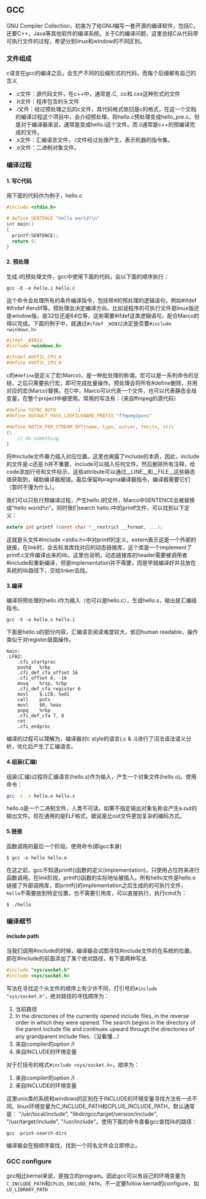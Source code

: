 ## GCC
GNU Compiler Collection，初衷为了给GNU编写一套开源的编译软件，包括C，还要C++，Java等其他软件的编译系统。关于C的编译问题，这里总结C从代码带可执行文件的过程，希望分到linux和window的不同区别。

### 文件组成
c语言在gcc的编译之后，会生产不同的后缀形式的代码，而每个后缀都有自己的含义
* .c文件：源代码文件，在c++中，通常是.C, .cc和.cxx这种形式的文件
* .h文件：程序包含的头文件
* .i文件：经过预处理之后的c文件，其代码格式依旧是c的格式，在这一个文档的编译过程这个项目中，会介绍预处理，将hello.c预处理变成hello_pre.c。但是对于编译器来说，通常是变成hello.i这个文件。而.ii通常是c++的预编译完成的文件。
* .s文件：汇编语言文件，.i文件经过处理产生，表示机器的指令集。
* .o文件：二进制对象文件。

### 编译过程

#### 1. 写C代码
用下面的代码作为例子，hello.c
```c
#include <stdio.h>

# define SENTENCE "hello world!\n"
int main()
{
  printf(SENTENCE);
  return 0;
}
```

#### 2. 预处理
生成.i的预处理文件，gcc中使用下面的代码，会以下面的顺序执行：
```
gcc -E -o hello.i hello.c
```
这个命令会处理所有的条件编译指令，包括带#的预处理的逻辑语句，例如#ifdef #ifndef #endif等。预处理会决定编译方向，比如说程序的可执行文件是linux版还是window版，是32位还是64位等，这些需要#ifdef这类逻辑语句，配合Marco的得以完成。下面的例子中，就通过`#ifdef _WIN32`决定是否要`#include <windows.h>`
```c
#ifdef _WIN32
#include <windows.h>

#ifndef AVUTIL_CPU_H
#define AVUTIL_CPU_H
```

c的`#define`是定义了宏(Marco)，是一种批处理的称谓。宏可以是一系列命令的总结，之后只需要执行宏，即可完成批量操作。预处理会将所有#define删除，并用对应的宏(Marco)替换。在C中，Marco可以代表一个文件，也可以代表静态全局变量，在整个project中被使用。常用的写法有：（来自ffmpeg的源代码）
```c
#define VSYNC_AUTO       -1
#define DEFAULT_PASS_LOGFILENAME_PREFIX "ffmpeg2pass"

#define MATCH_PER_STREAM_OPT(name, type, outvar, fmtctx, st)\
{\
    // do something
}
```

将#include文件暴力插入对应位置。这里也揭露了include的本质，因此，include的文件是.c还是.h并不重要，include可以插入任何文件。然后删除所有注释，给code添加行号和文件标示，这些attribute可以通过__LINE__和__FILE__这些静态值获取到，辅助编译器报错。最后保留#pragma编译器指令，编译器需要它们（暂时不懂为什么）。

我们可以只执行预编译过程，产生hello.i的文件，Marco中SENTENCE会被替换成"hello world!\n"。同时我们search hello.i中的printf文件，可以找到以下定义：
```c
extern int printf (const char *__restrict __format, ...);
```
这就是头文件#include <stdio.h>中对printf的定义，extern表示这是一个外部的链接，在link时，会去标准库找对应的动态链接库，这个库是一个implement了printf.c文件编译出来的lib。这里也说明，动态链接库的header需要被调用者#include和重新编译，但是implementation并不需要，而是早就编译好并且放在系统的lib路径下，交给linker去找。

#### 3.编译
编译将预处理的hello.i作为输入（也可以是hello.c），生成hello.s，输出是汇编级指令。
```
gcc -S -o hello.s hello.i
```
下面是hello.s的部分内容，汇编语言阅读难度较大，依旧human readable，操作类似于对register层面操作。
```
main:
.LFB2:
	.cfi_startproc
	pushq	%rbp
	.cfi_def_cfa_offset 16
	.cfi_offset 6, -16
	movq	%rsp, %rbp
	.cfi_def_cfa_register 6
	movl	$.LC0, %edi
	call	puts
	movl	$0, %eax
	popq	%rbp
	.cfi_def_cfa 7, 8
	ret
	.cfi_endproc
```
编译的过程可以理解为，编译器对c style的语言(.c & .i)进行了词法语法语义分析，优化后产生了汇编语言。

#### 4.组装(汇编)
组装(汇编)过程将汇编语言(hello.s)作为输入，产生一个对象文件(hello.o)。使用命令：
```bash
gcc -c -o hello.o hello.s
```
hello.o是一个二进制文件，人类不可读。如果不指定输出对象名称会产生a.out的输出文件。现在通用的是ELF格式，据说是比out文件更加复杂的编码方式。

#### 5.链接
函数调用的最后一个阶段。使用命令(即gcc本身)
```
$ gcc -o hello hello.o
```
在这之前，gcc不知道printf()函数的定义(implementation)，只使用占位符来进行函数调用。在link阶段，printf()函数的实际地址被插入。所有hello文件是hello.o链接了外部调用库，即printf()的implementation之后生成的的可执行文件，`hello`不需要放到特定位置，也不需要引用库，可以直接执行，执行cmd为：
```
$ ./hello
```

### 编译细节

#### include path
当我们调用#include的时候，编译器会试图寻找#include文件的在系统的位置。即在#include的前面添加了某个绝对路径，有下面两种写法
```c
#include "sys/socket.h"
#include <sys/socket.h>
```
写法在寻找这个头文件的顺序上有少许不同，打引号的`#include "sys/socket.h"`，绝对路径的寻找顺序为：
1. 当前路径
2. In the directories of the currently opened include files, in the reverse order in which they were opened. The search begins in the directory of the parent include file and continues upward through the directories of any grandparent include files.（没看懂...）
3. 来自compiler的option /I
4. 来自INCLUDE的环境变量

对于打括号的格式`#include <sys/socket.h>`，顺序为：
1. 来自compiler的option /I
2. 来自INCLUDE的环境变量

这里unix类的系统和windows的区别在于INCLUDE的环境变量寻找方法有一点不同。linux环境变量为C_INCLUDE_PATH和CPLUS_INCLUDE_PATH，默认通常是： "/usr/local/include", "libdir/gcc/target/version/include", "/usr/target/include", "/usr/include"。使用下面的命令查看gcc查找lib的路径：
```
gcc -print-search-dirs
```
编译器会在按顺序查找，找到一个同名文件会立即停止。

### GCC configure
gcc相比kernal来说，是独立的program。因此gcc可以有自己的环境变量为`C_INCLUDE_PATH`和`CPLUS_INCLUDE_PATH`，不一定要follow kernal的configure，如`LD_LIBRARY_PATH`

